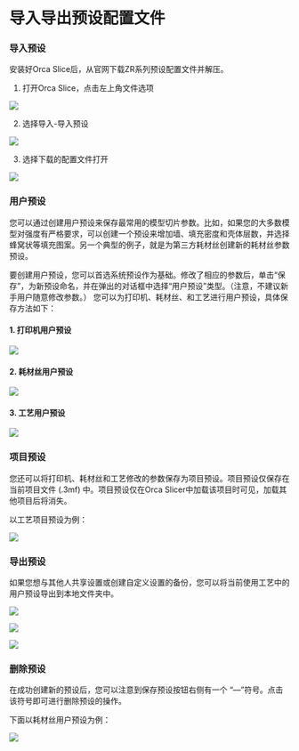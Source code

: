 # 导入导出预设配置文件

### 导入预设

安装好Orca Slice后，从官网下载ZR系列预设配置文件并解压。

1. 打开Orca Slice，点击左上角文件选项

![](<../../../../.gitbook/assets/0 (30).png>)

2. 选择导入-导入预设

![](<../../../../.gitbook/assets/1 (34).png>)

3. 选择下载的配置文件打开

![](<../../../../.gitbook/assets/2 (25).png>)

### 用户预设

您可以通过创建用户预设来保存最常用的模型切片参数。比如，如果您的大多数模型对强度有严格要求，可以创建一个预设来增加墙、填充密度和壳体层数，并选择蜂窝状等填充图案。另一个典型的例子，就是为第三方耗材丝创建新的耗材丝参数预设。

要创建用户预设，您可以首选系统预设作为基础。修改了相应的参数后，单击“保存”，为新预设命名，并在弹出的对话框中选择“用户预设”类型。（注意，不建议新手用户随意修改参数。） 您可以为打印机、耗材丝、和工艺进行用户预设，具体保存方法如下：

#### **1. 打印机用户预设**

![](<../../../../.gitbook/assets/3 (25).png>)

#### **2. 耗材丝用户预设**

![](<../../../../.gitbook/assets/4 (25).png>)

#### **3. 工艺用户预设**

![](<../../../../.gitbook/assets/5 (23).png>)

### 项目预设

您还可以将打印机、耗材丝和工艺修改的参数保存为项目预设。项目预设仅保存在当前项目文件 (.3mf) 中。项目预设仅在Orca Slicer中加载该项目时可见，加载其他项目后将消失。

以工艺项目预设为例：

![](<../../../../.gitbook/assets/6 (22).png>)

### 导出预设

如果您想与其他人共享设置或创建自定义设置的备份，您可以将当前使用工艺中的用户预设导出到本地文件夹中。

![](<../../../../.gitbook/assets/7 (8).png>)

![](<../../../../.gitbook/assets/8 (6).png>)

![](<../../../../.gitbook/assets/9 (10).png>)

### 删除预设&#x20;

在成功创建新的预设后，您可以注意到保存预设按钮右侧有一个 “—”符号。点击该符号即可进行删除预设的操作。

下面以耗材丝用户预设为例：

![](<../../../../.gitbook/assets/10 (4).png>)
